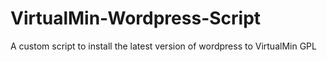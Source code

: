 # VirtualMin-Wordpress-Script
A custom script to install the latest version of wordpress to VirtualMin GPL
